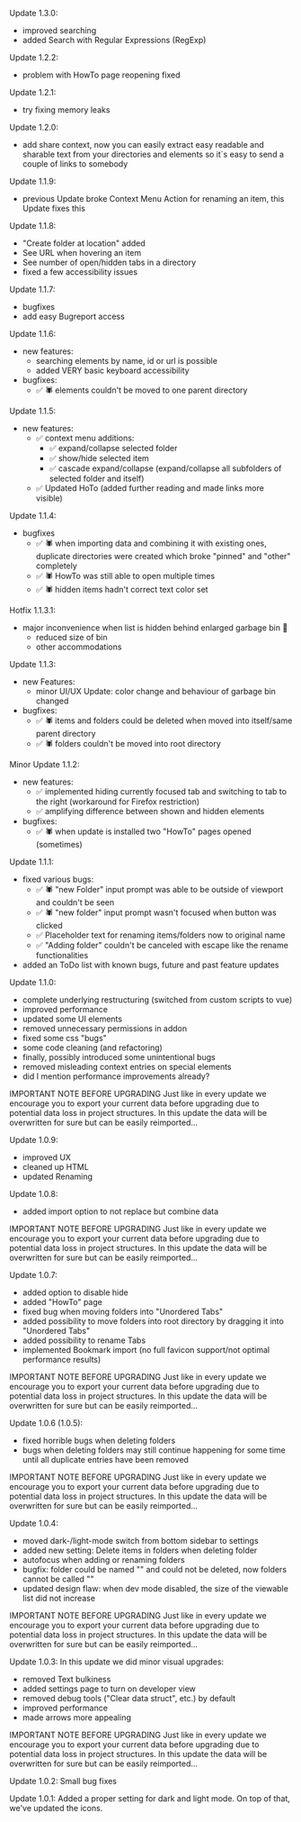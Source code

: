 Update 1.3.0:

-   improved searching
-   added Search with Regular Expressions (RegExp)

Update 1.2.2:

-   problem with HowTo page reopening fixed

Update 1.2.1:

-   try fixing memory leaks

Update 1.2.0:

-   add share context, now you can easily extract easy readable and sharable text from your directories and elements so it`s easy to send a couple of links to somebody

Update 1.1.9:

-   previous Update broke Context Menu Action for renaming an item, this Update fixes this

Update 1.1.8:

-   "Create folder at location" added
-   See URL when hovering an item
-   See number of open/hidden tabs in a directory
-   fixed a few accessibility issues

Update 1.1.7:

-   bugfixes
-   add easy Bugreport access

Update 1.1.6:

-   new features:
    -   searching elements by name, id or url is possible
    -   added VERY basic keyboard accessibility
-   bugfixes:
    -   ✅ 🕷️ elements couldn't be moved to one parent directory

Update 1.1.5:

-   new features:
    -   ✅ context menu additions:
        -   ✅ expand/collapse selected folder
        -   ✅ show/hide selected item
        -   ✅ cascade expand/collapse (expand/collapse all subfolders of selected folder and itself)
    -   ✅ Updated HoTo (added further reading and made links more visible)

Update 1.1.4:

-   bugfixes
    -   ✅ 🕷️ when importing data and combining it with existing ones, duplicate directories were created which broke "pinned" and "other" completely
    -   ✅ 🕷️ HowTo was still able to open multiple times
    -   ✅ 🕷️ hidden items hadn't correct text color set

Hotfix 1.1.3.1:

-   major inconvenience when list is hidden behind enlarged garbage bin 🤦
    -   reduced size of bin
    -   other accommodations

Update 1.1.3:

-   new Features:
    -   minor UI/UX Update: color change and behaviour of garbage bin changed
-   bugfixes:
    -   ✅ 🕷️ items and folders could be deleted when moved into itself/same parent directory
    -   ✅ 🕷️ folders couldn't be moved into root directory

Minor Update 1.1.2:

-   new features:
    -   ✅ implemented hiding currently focused tab and switching to tab to the right (workaround for Firefox restriction)
    -   ✅ amplifying difference between shown and hidden elements
-   bugfixes:
    -   ✅ 🕷️ when update is installed two "HowTo" pages opened (sometimes)

Update 1.1.1:

-   fixed various bugs:
    -   ✅ 🕷️ "new Folder" input prompt was able to be outside of viewport and couldn't be seen
    -   ✅ 🕷️ "new folder" input prompt wasn't focused when button was clicked
    -   ✅ Placeholder text for renaming items/folders now to original name
    -   ✅ "Adding folder" couldn't be canceled with escape like the rename functionalities
-   added an ToDo list with known bugs, future and past feature updates

Update 1.1.0:

-   complete underlying restructuring (switched from custom scripts to vue)
-   improved performance
-   updated some UI elements
-   removed unnecessary permissions in addon
-   fixed some css "bugs"
-   some code cleaning (and refactoring)
-   finally, possibly introduced some unintentional bugs
-   removed misleading context entries on special elements
-   did I mention performance improvements already?

IMPORTANT NOTE BEFORE UPGRADING
Just like in every update we encourage you to export your current data before upgrading due to potential data loss in project structures. In this update the data will be overwritten for sure but can be easily reimported...

Update 1.0.9:

-   improved UX
-   cleaned up HTML
-   updated Renaming

Update 1.0.8:

-   added import option to not replace but combine data

IMPORTANT NOTE BEFORE UPGRADING
Just like in every update we encourage you to export your current data before upgrading due to potential data loss in project structures. In this update the data will be overwritten for sure but can be easily reimported...

Update 1.0.7:

-   added option to disable hide
-   added "HowTo" page
-   fixed bug when moving folders into "Unordered Tabs"
-   added possibility to move folders into root directory by dragging it into "Unordered Tabs"
-   added possibility to rename Tabs
-   implemented Bookmark import (no full favicon support/not optimal performance results)

IMPORTANT NOTE BEFORE UPGRADING
Just like in every update we encourage you to export your current data before upgrading due to potential data loss in project structures. In this update the data will be overwritten for sure but can be easily reimported...

Update 1.0.6 (1.0.5):

-   fixed horrible bugs when deleting folders
-   bugs when deleting folders may still continue happening for some time until all duplicate entries have been removed

IMPORTANT NOTE BEFORE UPGRADING
Just like in every update we encourage you to export your current data before upgrading due to potential data loss in project structures. In this update the data will be overwritten for sure but can be easily reimported...

Update 1.0.4:

-   moved dark-/light-mode switch from bottom sidebar to settings
-   added new setting: Delete items in folders when deleting folder
-   autofocus when adding or renaming folders
-   bugfix: folder could be named "" and could not be deleted, now folders cannot be called ""
-   updated design flaw: when dev mode disabled, the size of the viewable list did not increase

IMPORTANT NOTE BEFORE UPGRADING
Just like in every update we encourage you to export your current data before upgrading due to potential data loss in project structures. In this update the data will be overwritten for sure but can be easily reimported...

Update 1.0.3:
In this update we did minor visual upgrades:

-   removed Text bulkiness
-   added settings page to turn on developer view
-   removed debug tools ("Clear data struct", etc.) by default
-   improved performance
-   made arrows more appealing

IMPORTANT NOTE BEFORE UPGRADING
Just like in every update we encourage you to export your current data before upgrading due to potential data loss in project structures. In this update the data will be overwritten for sure but can be easily reimported...

Update 1.0.2:
Small bug fixes

Update 1.0.1:
Added a proper setting for dark and light mode. On top of that, we've updated the icons.
